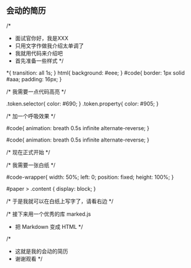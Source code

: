## 会动的简历
/* 
 * 面试官你好，我是XXX
 * 只用文字作做我介绍太单调了
 * 我就用代码来介绍吧
 * 首先准备一些样式
 */

*{
  transition: all 1s;
}
html{
  background: #eee;
}
#code{
  border: 1px solid #aaa;
  padding: 16px;
}

/* 我需要一点代码高亮 */

.token.selector{ color: #690; }
.token.property{ color: #905; }

/* 加一个呼吸效果 */

#code{
  animation: breath 0.5s infinite alternate-reverse;
}

#code{
  animation: breath 0.5s infinite alternate-reverse;
}

/* 现在正式开始 */

/* 我需要一张白纸 */

#code-wrapper{
  width: 50%; left: 0; position: fixed; 
  height: 100%;
}

#paper > .content {
 display: block;
}

/* 于是我就可以在白纸上写字了，请看右边 */

/* 接下来用一个优秀的库 marked.js
 * 把 Markdown 变成 HTML
 */




/*
 * 这就是我的会动的简历
 * 谢谢观看
 */